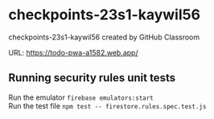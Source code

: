 # checkpoints-23s1-kaywil56
checkpoints-23s1-kaywil56 created by GitHub Classroom

URL: https://todo-pwa-a1582.web.app/




## Running security rules unit tests
Run the emulator ```firebase emulators:start``` <br>
Run the test file ```npm test -- firestore.rules.spec.test.js```

